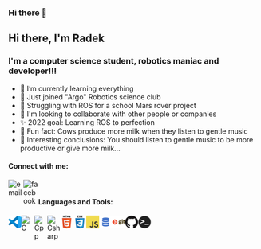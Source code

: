 ### Hi there 👋

## Hi there, I'm Radek 
### I'm a computer science student, robotics maniac and developer!!!

- 📖 I’m currently learning everything 
- 🔧 Just joined "Argo" Robotics science club
- 🤯 Struggling with ROS for a school Mars rover project
- 🤝 I'm looking to collaborate with other people or companies 
- ✨ 2022 goal: Learning ROS to perfection
- 🤔 Fun fact: Cows produce more milk when they listen to gentle music
- 🤗 Interesting conclusions: You should listen to gentle music to be more productive or give more milk...

#### Connect with me:

[<img align="left" alt="email" width="30px" src="https://cdn.jsdelivr.net/npm/simple-icons@3.13.0/icons/gmail.svg" />][gmail]
[<img align="left" alt="facebook" width="30px" src="https://cdn.jsdelivr.net/npm/simple-icons@3.13.0/icons/facebook.svg" />][facebook]

<br/>

#### Languages and Tools:

<img align="left" alt="Visual Studio Code" width="26px" src="https://raw.githubusercontent.com/github/explore/80688e429a7d4ef2fca1e82350fe8e3517d3494d/topics/visual-studio-code/visual-studio-code.png" />
<img align="left" alt="C" width="26px" src="https://cdn.jsdelivr.net/npm/programming-languages-logos@0.0.3/src/c/c.png" />
<img align="left" alt="Cpp" width="26px" src="https://cdn.jsdelivr.net/npm/programming-languages-logos@0.0.3/src/cpp/cpp.png" />
<img align="left" alt="Csharp" width="26px" src="https://cdn.jsdelivr.net/npm/programming-languages-logos@0.0.3/src/csharp/csharp.png" />
<img align="left" alt="HTML5" width="26px" src="https://raw.githubusercontent.com/github/explore/80688e429a7d4ef2fca1e82350fe8e3517d3494d/topics/html/html.png" />
<img align="left" alt="CSS3" width="26px" src="https://raw.githubusercontent.com/github/explore/80688e429a7d4ef2fca1e82350fe8e3517d3494d/topics/css/css.png" />
<img align="left" alt="JavaScript" width="26px" src="https://raw.githubusercontent.com/github/explore/80688e429a7d4ef2fca1e82350fe8e3517d3494d/topics/javascript/javascript.png" />
<img align="left" alt="SQL" width="26px" src="https://raw.githubusercontent.com/github/explore/80688e429a7d4ef2fca1e82350fe8e3517d3494d/topics/sql/sql.png" /> 
<img align="left" alt="Git" width="26px" src="https://raw.githubusercontent.com/github/explore/80688e429a7d4ef2fca1e82350fe8e3517d3494d/topics/git/git.png" />
<img align="left" alt="GitHub" width="26px" src="https://raw.githubusercontent.com/github/explore/78df643247d429f6cc873026c0622819ad797942/topics/github/github.png" />
<img align="left" alt="Terminal" width="26px" src="https://raw.githubusercontent.com/github/explore/80688e429a7d4ef2fca1e82350fe8e3517d3494d/topics/terminal/terminal.png" />

[gmail]: mailto:rsienkiewicz88@gmail.com
[facebook]: https://www.facebook.com/Radek.Sienkiewicz.20/
